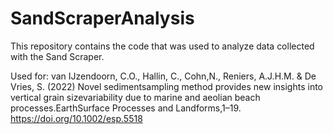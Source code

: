 # SandScraperAnalysis
 This repository contains the code that was used to analyze data collected with the Sand Scraper. 
 
 Used for:
van IJzendoorn, C.O., Hallin, C., Cohn,N., Reniers, A.J.H.M. & De Vries, S. (2022) Novel sedimentsampling method provides new insights into vertical grain sizevariability due to marine and aeolian beach processes.EarthSurface Processes and Landforms,1–19. https://doi.org/10.1002/esp.5518
